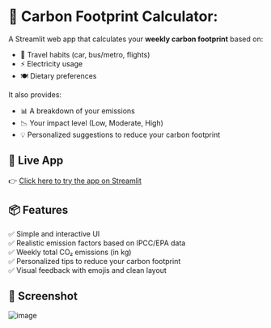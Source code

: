 # 🌱 Carbon Footprint Calculator:

A Streamlit web app that calculates your **weekly carbon footprint** based on:

- 🚗 Travel habits (car, bus/metro, flights)
- ⚡ Electricity usage
- 🍽️ Dietary preferences

It also provides:
- 📊 A breakdown of your emissions
- 📉 Your impact level (Low, Moderate, High)
- 💡 Personalized suggestions to reduce your carbon footprint

## 🚀 Live App

👉 [Click here to try the app on Streamlit](https://carbon-footprint-calculator-maz3xsfjj8586prqzyeuwb.streamlit.app/)

## 📦 Features

✅ Simple and interactive UI  
✅ Realistic emission factors based on IPCC/EPA data  
✅ Weekly total CO₂ emissions (in kg)  
✅ Personalized tips to reduce your carbon footprint  
✅ Visual feedback with emojis and clean layout

## 📸 Screenshot 
![image](https://github.com/user-attachments/assets/e8a79f22-5f19-4f00-95d2-8f632326eb04)

